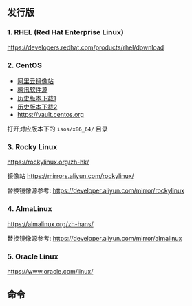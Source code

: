 ## 发行版

### 1. RHEL (Red Hat Enterprise Linux)

https://developers.redhat.com/products/rhel/download



### 2. CentOS

- [阿里云镜像站](https://mirrors.aliyun.com/centos/)
- [腾讯软件源](https://mirrors.cloud.tencent.com/centos/)
- [历史版本下载1](https://mirrors.aliyun.com/centos-vault)
- [历史版本下载2](https://mirrors.cloud.tencent.com/centos-vault)
- https://vault.centos.org

打开对应版本下的 `isos/x86_64/` 目录



### 3. Rocky Linux

https://rockylinux.org/zh-hk/

镜像站 https://mirrors.aliyun.com/rockylinux/

替换镜像源参考: https://developer.aliyun.com/mirror/rockylinux



### 4. AlmaLinux

https://almalinux.org/zh-hans/

替换镜像源参考: https://developer.aliyun.com/mirror/almalinux



### 5. Oracle Linux

https://www.oracle.com/linux/



## 命令

